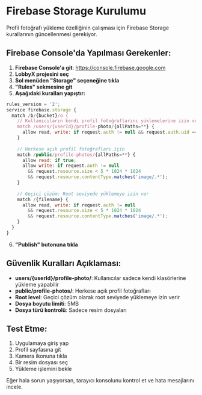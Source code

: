 # Firebase Storage Kurulumu

Profil fotoğrafı yükleme özelliğinin çalışması için Firebase Storage kurallarının güncellenmesi gerekiyor.

## Firebase Console'da Yapılması Gerekenler:

1. **Firebase Console'a git**: https://console.firebase.google.com
2. **LobbyX projesini seç**
3. **Sol menüden "Storage" seçeneğine tıkla**
4. **"Rules" sekmesine git**
5. **Aşağıdaki kuralları yapıştır:**

```javascript
rules_version = '2';
service firebase.storage {
  match /b/{bucket}/o {
    // Kullanıcıların kendi profil fotoğraflarını yüklemelerine izin ver
    match /users/{userId}/profile-photo/{allPaths=**} {
      allow read, write: if request.auth != null && request.auth.uid == userId;
    }
    
    // Herkese açık profil fotoğrafları için
    match /public/profile-photos/{allPaths=**} {
      allow read: if true;
      allow write: if request.auth != null 
        && request.resource.size < 5 * 1024 * 1024 
        && request.resource.contentType.matches('image/.*');
    }
    
    // Geçici çözüm: Root seviyede yüklemeye izin ver
    match /{filename} {
      allow read, write: if request.auth != null 
        && request.resource.size < 5 * 1024 * 1024 
        && request.resource.contentType.matches('image/.*');
    }
  }
}
```

6. **"Publish" butonuna tıkla**

## Güvenlik Kuralları Açıklaması:

- **users/{userId}/profile-photo/**: Kullanıcılar sadece kendi klasörlerine yükleme yapabilir
- **public/profile-photos/**: Herkese açık profil fotoğrafları
- **Root level**: Geçici çözüm olarak root seviyede yüklemeye izin verir
- **Dosya boyutu limiti**: 5MB
- **Dosya türü kontrolü**: Sadece resim dosyaları

## Test Etme:

1. Uygulamaya giriş yap
2. Profil sayfasına git
3. Kamera ikonuna tıkla
4. Bir resim dosyası seç
5. Yükleme işlemini bekle

Eğer hala sorun yaşıyorsan, tarayıcı konsolunu kontrol et ve hata mesajlarını incele.
